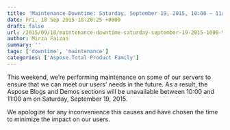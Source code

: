 ```yaml
---
title: 'Maintenance Downtime: Saturday, September 19, 2015, 10:00 – 11am (GMT)'
date: Fri, 18 Sep 2015 18:20:25 +0000
draft: false
url: /2015/09/18/maintenance-downtime-saturday-september-19-2015-1000-%e2%80%93-11am-gmt/
author: Mirza Faizan
summary: ''
tags: ['downtime', 'maintenance']
categories: ['Aspose.Total Product Family']
---
```


This weekend, we’re performing maintenance on some of our servers to ensure that we can meet our users’ needs in the future. As a result, the Aspose Blogs and Demos sections will be unavailable between 10:00 and 11:00 am on Saturday, September 19, 2015.

We apologize for any inconvenience this causes and have chosen the time to minimize the impact on our users.








